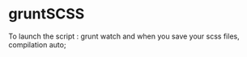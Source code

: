 # gruntSCSS

To launch the script : grunt watch and when you save your scss files, compilation auto; 
